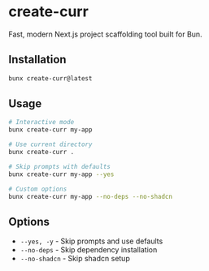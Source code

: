 # create-curr

Fast, modern Next.js project scaffolding tool built for Bun.

## Installation

```bash
bunx create-curr@latest
```

## Usage

```bash
# Interactive mode
bunx create-curr my-app

# Use current directory
bunx create-curr .

# Skip prompts with defaults
bunx create-curr my-app --yes

# Custom options
bunx create-curr my-app --no-deps --no-shadcn
```

## Options

- `--yes, -y` - Skip prompts and use defaults
- `--no-deps` - Skip dependency installation
- `--no-shadcn` - Skip shadcn setup